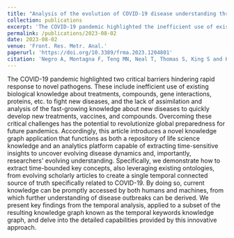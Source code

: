 ```yaml
---
title: "Analysis of the evolution of COVID-19 disease understanding through temporal knowledge graphs"
collection: publications
excerpt: 'The COVID-19 pandemic highlighted the inefficient use of existing biological knowledge and the lack of assimilation and analysis of new information as barriers to rapid response. Overcoming these challenges could revolutionize global preparedness for future pandemics. This article introduces a novel knowledge graph application that serves as both a repository and an analytics platform, extracting time-sensitive insights to understand disease dynamics and researchers'' evolving knowledge, demonstrated through the analysis of COVID-19 scholarly articles.'
permalink: /publications/2023-08-02
date: 2023-08-02
venue: 'Front. Res. Metr. Anal.'
paperurl: 'https://doi.org/10.3389/frma.2023.1204801'
citation: 'Negro A, Montagna F, Teng MN, Neal T, Thomas S, King S and Khan R (2023) &quot;Analysis of the evolution of COVID-19 disease understanding through temporal knowledge graphs.&quot; <i>Front. Res. Metr. Anal.</i> 8:1204801. doi: 10.3389/frma.2023.1204801'
---
```


The COVID-19 pandemic highlighted two critical barriers hindering rapid response to novel pathogens. These include inefficient use of existing biological knowledge about treatments, compounds, gene interactions, proteins, etc. to fight new diseases, and the lack of assimilation and analysis of the fast-growing knowledge about new diseases to quickly develop new treatments, vaccines, and compounds. Overcoming these critical challenges has the potential to revolutionize global preparedness for future pandemics. Accordingly, this article introduces a novel knowledge graph application that functions as both a repository of life science knowledge and an analytics platform capable of extracting time-sensitive insights to uncover evolving disease dynamics and, importantly, researchers' evolving understanding. Specifically, we demonstrate how to extract time-bounded key concepts, also leveraging existing ontologies, from evolving scholarly articles to create a single temporal connected source of truth specifically related to COVID-19. By doing so, current knowledge can be promptly accessed by both humans and machines, from which further understanding of disease outbreaks can be derived. We present key findings from the temporal analysis, applied to a subset of the resulting knowledge graph known as the temporal keywords knowledge graph, and delve into the detailed capabilities provided by this innovative approach.
